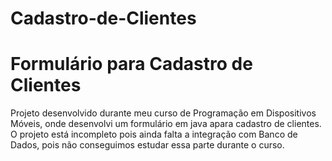 # Cadastro-de-Clientes

# Formulário para Cadastro de Clientes

Projeto desenvolvido durante meu curso de Programação em Dispositivos Móveis,
onde desenvolvi um formulário em java apara cadastro de clientes.\
O projeto está incompleto pois ainda falta a integração com Banco de Dados,
pois não conseguimos estudar essa parte durante o curso.
